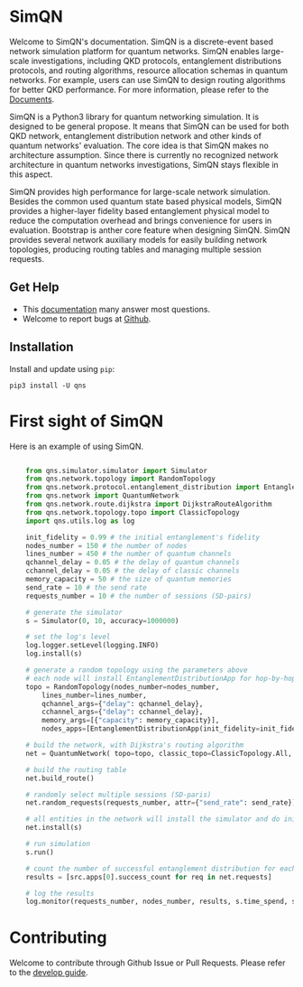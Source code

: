 # SimQN

Welcome to SimQN's documentation. SimQN is a discrete-event based network simulation platform for quantum networks.
SimQN enables large-scale investigations, including QKD protocols, entanglement distributions protocols, and routing algorithms, resource allocation schemas in quantum networks. For example, users can use SimQN to design routing algorithms for better QKD performance. For more information, please refer to the [Documents](https://ertuil.github.io/SimQN/).

SimQN is a Python3 library for quantum networking simulation. It is designed to be general propose. It means that SimQN can be used for both QKD network, entanglement distribution network and other kinds of quantum networks' evaluation. The core idea is that SimQN makes no architecture assumption. Since there is currently no recognized network architecture in quantum networks investigations, SimQN stays flexible in this aspect.

SimQN provides high performance for large-scale network simulation. Besides the common used quantum state based physical models, SimQN provides a higher-layer fidelity based entanglement physical model to reduce the computation overhead and brings convenience for users in evaluation. Bootstrap is anther core feature when designing SimQN. SimQN provides several network auxiliary models for easily building network topologies, producing routing tables and managing multiple session requests.

## Get Help

- This [documentation](https://ertuil.github.io/SimQN/) many answer most questions.
- Welcome to report bugs at [Github](https://github.com/ertuil/SimQN).

## Installation

Install and update using `pip`:
```
pip3 install -U qns
```

# First sight of SimQN

Here is an example of using SimQN.

``` Python

    from qns.simulator.simulator import Simulator
    from qns.network.topology import RandomTopology
    from qns.network.protocol.entanglement_distribution import EntanglementDistributionApp
    from qns.network import QuantumNetwork
    from qns.network.route.dijkstra import DijkstraRouteAlgorithm
    from qns.network.topology.topo import ClassicTopology
    import qns.utils.log as log

    init_fidelity = 0.99 # the initial entanglement's fidelity 
    nodes_number = 150 # the number of nodes
    lines_number = 450 # the number of quantum channels
    qchannel_delay = 0.05 # the delay of quantum channels
    cchannel_delay = 0.05 # the delay of classic channels
    memory_capacity = 50 # the size of quantum memories
    send_rate = 10 # the send rate
    requests_number = 10 # the number of sessions (SD-pairs)

    # generate the simulator
    s = Simulator(0, 10, accuracy=1000000)

    # set the log's level
    log.logger.setLevel(logging.INFO)
    log.install(s)

    # generate a random topology using the parameters above
    # each node will install EntanglementDistributionApp for hop-by-hop entanglement distribution
    topo = RandomTopology(nodes_number=nodes_number,
        lines_number=lines_number,
        qchannel_args={"delay": qchannel_delay},
        cchannel_args={"delay": cchannel_delay},
        memory_args=[{"capacity": memory_capacity}],
        nodes_apps=[EntanglementDistributionApp(init_fidelity=init_fidelity)])

    # build the network, with Dijkstra's routing algorithm
    net = QuantumNetwork( topo=topo, classic_topo=ClassicTopology.All, route=DijkstraRouteAlgorithm())

    # build the routing table
    net.build_route()

    # randomly select multiple sessions (SD-paris)
    net.random_requests(requests_number, attr={"send_rate": send_rate})

    # all entities in the network will install the simulator and do initiate works.
    net.install(s)

    # run simulation
    s.run()

    # count the number of successful entanglement distribution for each session
    results = [src.apps[0].success_count for req in net.requests]

    # log the results
    log.monitor(requests_number, nodes_number, results, s.time_spend, sep=" ")
```

# Contributing
Welcome to contribute through Github Issue or Pull Requests. Please refer to the [develop guide](https://ertuil.github.io/SimQN/develop.html).
